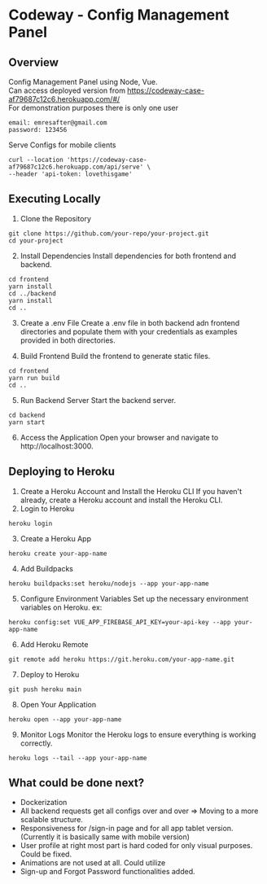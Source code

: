 # Codeway - Config Management Panel
## Overview
Config Management Panel using Node, Vue. 
<br/>Can access deployed version from https://codeway-case-af79687c12c6.herokuapp.com/#/
<br/>For demonstration purposes there is only one user
```
email: emresafter@gmail.com
password: 123456
```


Serve Configs for mobile clients 
```
curl --location 'https://codeway-case-af79687c12c6.herokuapp.com/api/serve' \
--header 'api-token: lovethisgame'
```


## Executing Locally
1. Clone the Repository
```
git clone https://github.com/your-repo/your-project.git
cd your-project
```
2. Install Dependencies
Install dependencies for both frontend and backend.
```
cd frontend
yarn install
cd ../backend
yarn install
cd ..
```
3. Create a .env File
Create a .env file in both backend adn frontend directories and populate them with your credentials as examples provided in both directories.

4. Build Frontend
Build the frontend to generate static files.

```
cd frontend
yarn run build
cd ..
```
5. Run Backend Server
Start the backend server.

```
cd backend
yarn start
```
6. Access the Application
Open your browser and navigate to http://localhost:3000.

## Deploying to Heroku
1. Create a Heroku Account and Install the Heroku CLI
If you haven't already, create a Heroku account and install the Heroku CLI.
2. Login to Heroku

```
heroku login
```
3. Create a Heroku App

```
heroku create your-app-name
```
4. Add Buildpacks

```
heroku buildpacks:set heroku/nodejs --app your-app-name
```

5. Configure Environment Variables
Set up the necessary environment variables on Heroku. ex:


```
heroku config:set VUE_APP_FIREBASE_API_KEY=your-api-key --app your-app-name
```
6. Add Heroku Remote

```
git remote add heroku https://git.heroku.com/your-app-name.git
```
7. Deploy to Heroku

```
git push heroku main
```
8. Open Your Application

```
heroku open --app your-app-name
```
9. Monitor Logs
Monitor the Heroku logs to ensure everything is working correctly.



```
heroku logs --tail --app your-app-name
```

## What could be done next? 
* Dockerization
* All backend requests get all configs over and over => Moving to a more scalable structure.
* Responsiveness for /sign-in page and for all app tablet version. (Currently it is basically same with mobile version)
* User profile at right most part is hard coded for only visual purposes. Could be fixed.
* Animations are not used at all. Could utilize
* Sign-up and Forgot Password functionalities added.
